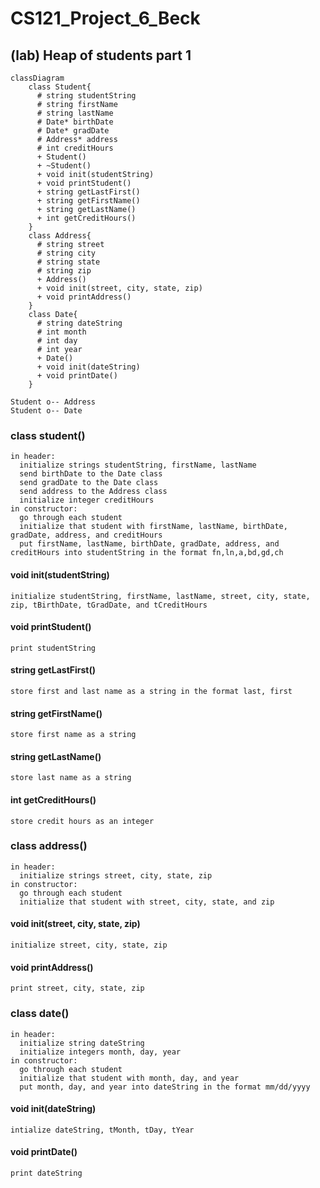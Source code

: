 # CS121_Project_6_Beck
## (lab) Heap of students part 1

```mermaid
classDiagram
    class Student{
      # string studentString
      # string firstName
      # string lastName
      # Date* birthDate
      # Date* gradDate
      # Address* address
      # int creditHours
      + Student()
      + ~Student()
      + void init(studentString)
      + void printStudent()
      + string getLastFirst()
      + string getFirstName()
      + string getLastName()
      + int getCreditHours()
    }
    class Address{
      # string street
      # string city
      # string state
      # string zip
      + Address()
      + void init(street, city, state, zip)
      + void printAddress()
    }
    class Date{
      # string dateString
      # int month
      # int day
      # int year
      + Date()
      + void init(dateString)
      + void printDate()
    }

Student o-- Address
Student o-- Date
```

### class student()
```
in header:
  initialize strings studentString, firstName, lastName
  send birthDate to the Date class
  send gradDate to the Date class
  send address to the Address class
  initialize integer creditHours
in constructor:
  go through each student
  initialize that student with firstName, lastName, birthDate, gradDate, address, and creditHours
  put firstName, lastName, birthDate, gradDate, address, and creditHours into studentString in the format fn,ln,a,bd,gd,ch
```

#### void init(studentString)
```
initialize studentString, firstName, lastName, street, city, state, zip, tBirthDate, tGradDate, and tCreditHours
```

#### void printStudent()
```
print studentString
```

#### string getLastFirst()
```
store first and last name as a string in the format last, first
```

#### string getFirstName()
```
store first name as a string
```

#### string getLastName()
```
store last name as a string
```

#### int getCreditHours()
```
store credit hours as an integer
```

### class address()
```
in header:
  initialize strings street, city, state, zip
in constructor:
  go through each student
  initialize that student with street, city, state, and zip
```

#### void init(street, city, state, zip)
```
initialize street, city, state, zip 
```

#### void printAddress()
```
print street, city, state, zip
```

### class date()
```
in header:
  initialize string dateString
  initialize integers month, day, year
in constructor:
  go through each student
  initialize that student with month, day, and year
  put month, day, and year into dateString in the format mm/dd/yyyy
```

#### void init(dateString)
```
intialize dateString, tMonth, tDay, tYear
```

#### void printDate()
```
print dateString
```